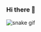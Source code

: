### Hi there 👋



![snake gif](https://github.com/kamranheyderli/kamranheyderli/blob/output/github-contribution-grid-snake.gif)
